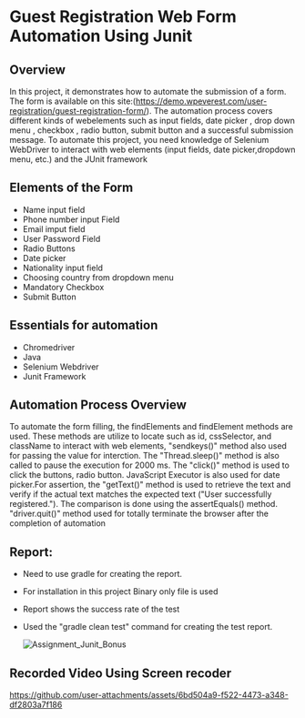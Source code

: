 # Guest Registration Web Form Automation Using Junit

## Overview
In this project, it demonstrates how to automate the submission of a form. The form is available on this site:(https://demo.wpeverest.com/user-registration/guest-registration-form/). The automation process covers different kinds of webelements such as input fields, date picker , drop down menu , checkbox , radio button, submit button and a successful submission message. To automate this project, you need knowledge of Selenium WebDriver to interact with web elements (input fields, date picker,dropdown menu, etc.) and the JUnit framework


## Elements of the Form 

- Name input field
- Phone number input Field
- Email imput field
- User Password Field
- Radio Buttons
- Date picker
- Nationality input field
- Choosing country from dropdown menu
- Mandatory Checkbox
- Submit Button

## Essentials for automation
- Chromedriver
- Java
- Selenium Webdriver
- Junit Framework

## Automation Process Overview
To automate the form filling, the findElements and findElement methods are used. These methods are utilize to locate such as id, cssSelector, and className to interact with web elements, "sendkeys()" method also used for passing the value for interction. The "Thread.sleep()" method is also called to pause the execution for 2000 ms. The "click()" method is used to click the buttons, radio button. JavaScript Executor is also used for date picker.For assertion, the "getText()" method is used to retrieve the text and verify if the actual text matches the expected text ("User successfully registered."). The comparison is done using the assertEquals() method.
"driver.quit()" method used for totally terminate the browser after the completion of automation

## Report:
- Need to use gradle for creating the report.
- For installation in this project Binary only file is used
- Report shows the success rate of the test
- Used the "gradle clean test" command for creating the test report.

  ![Assignment_Junit_Bonus](https://github.com/user-attachments/assets/04980593-1616-4ef2-9b78-9bcd7d0023ef)

## Recorded Video Using Screen recoder

https://github.com/user-attachments/assets/6bd504a9-f522-4473-a348-df2803a7f186

